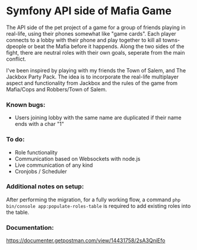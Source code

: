 # Symfony API side of Mafia Game

The API side of the pet project of a game for a group of friends playing in real-life, using their phones somewhat like "game cards". Each player connects to a lobby with their phone and play together to kill all towns-dpeople or beat the Mafia before it happends. Along the two sides of the fight, there are neutral roles with their own goals, seperate from the main conflict.

I've been inspired by playing with my friends the Town of Salem, and The Jackbox Party Pack. The idea is to incorporate the real-life multiplayer aspect and functionality from Jackbox and the rules of the game from Mafia/Cops and Robbers/Town of Salem.

### Known bugs:
  - Users joining lobby with the same name are duplicated if their name ends with a char "1"

### To do:
  - Role functionality
  - Communication based on Websockets with node.js
  - Live communication of any kind
  - Cronjobs / Scheduler

### Additional notes on setup:

After performing the migration, for a fully working flow, a command ```php bin/console app:populate-roles-table``` is required to add existing roles into the table.

### Documentation:

https://documenter.getpostman.com/view/14431758/2sA3QniEfo
